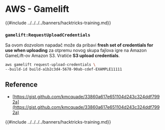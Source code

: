 # AWS - Gamelift

{{#include ../../../../banners/hacktricks-training.md}}

### `gamelift:RequestUploadCredentials`

Sa ovom dozvolom napadač može da pribavi **fresh set of credentials for use when uploading** za otpremu novog skupa fajlova igre na Amazon GameLift-ov Amazon S3. Vratiće **S3 upload credentials**.
```bash
aws gamelift request-upload-credentials \
--build-id build-a1b2c3d4-5678-90ab-cdef-EXAMPLE11111
```
## Reference

- [https://gist.github.com/kmcquade/33860a617e651104d243c324ddf7992a](https://gist.github.com/kmcquade/33860a617e651104d243c324ddf7992a)

{{#include ../../../../banners/hacktricks-training.md}}
